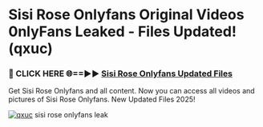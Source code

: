 # Sisi Rose Onlyfans Original Videos 0nlyFans Leaked - Files Updated! (qxuc)

<h3>🔴 CLICK HERE 🌐==►► <a href="https://tinyurl.com/2wckxsce" rel="nofollow">Sisi Rose Onlyfans Updated Files</a></h3>

Get Sisi Rose Onlyfans and all content. Now you can access all videos and pictures of Sisi Rose Onlyfans. New Updated Files 2025!

[![qxuc](https://i.imgur.com/AFduVYN.gif)](https://tinyurl.com/2wckxsce)
sisi rose onlyfans leak